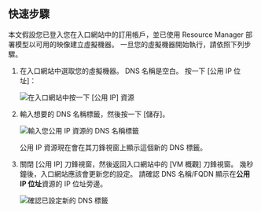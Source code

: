 ## <a name="quick-steps"></a>快速步驟
本文假設您已登入您在入口網站中的訂用帳戶，並已使用 Resource Manager 部署模型以可用的映像建立虛擬機器。 一旦您的虛擬機器開始執行，請依照下列步驟。

1. 在入口網站中選取您的虛擬機器。 DNS 名稱是空白。 按一下 [公用 IP 位址]：
   
   ![在入口網站中按一下 [公用 IP] 資源](./media/virtual-machines-common-portal-create-fqdn/locatePublicIP.PNG)

2. 輸入想要的 DNS 名稱標籤，然後按一下 [儲存]。
   
   ![輸入您公用 IP 資源的 DNS 名稱標籤](./media/virtual-machines-common-portal-create-fqdn/dnsNameLabel.PNG)
   
   公用 IP 資源現在會在其刀鋒視窗上顯示這個新的 DNS 標籤。

3. 關閉 [公用 IP] 刀鋒視窗，然後返回入口網站中的 [VM 概觀] 刀鋒視窗。 幾秒鐘後，入口網站應該會更新您的設定。 請確認 DNS 名稱/FQDN 顯示在**公用 IP 位址**資源的 IP 位址旁邊。
   
   ![確認已設定新的 DNS 標籤](./media/virtual-machines-common-portal-create-fqdn/fqdnCreated.PNG)

